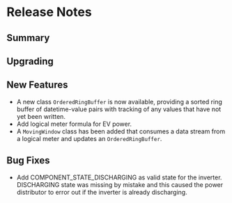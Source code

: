 # Release Notes

## Summary

<!-- Here goes a general summary of what this release is about -->

## Upgrading

<!-- Here goes notes on how to upgrade from previous versions, including deprecations and what they should be replaced with -->

## New Features

<!-- Here goes the main new features and examples or instructions on how to use them -->

* A new class `OrderedRingBuffer` is now available, providing a sorted ring buffer of datetime-value pairs with tracking of any values that have not yet been written.
* Add logical meter formula for EV power.
* A `MovingWindow` class has been added that consumes a data stream from a logical meter and updates an `OrderedRingBuffer`.

## Bug Fixes

* Add COMPONENT_STATE_DISCHARGING as valid state for the inverter. DISCHARGING state was missing by mistake and this caused the power distributor to error out if the inverter is already discharging.
<!-- Here goes notable bug fixes that are worth a special mention or explanation -->
